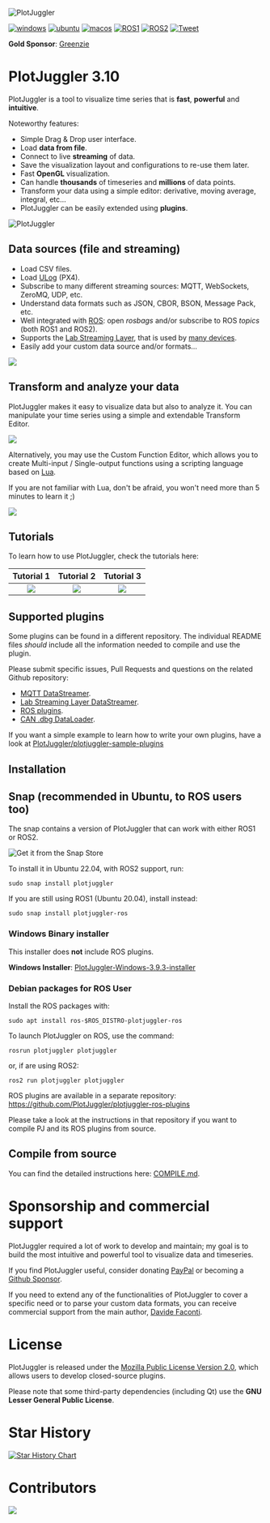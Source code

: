 ![PlotJuggler](docs/plotjuggler3_banner.svg)

[![windows](https://github.com/facontidavide/PlotJuggler/actions/workflows/windows.yaml/badge.svg)](https://github.com/facontidavide/PlotJuggler/actions/workflows/windows.yaml)
[![ubuntu](https://github.com/facontidavide/PlotJuggler/actions/workflows/ubuntu.yaml/badge.svg)](https://github.com/facontidavide/PlotJuggler/actions/workflows/ubuntu.yaml)
[![macos](https://github.com/facontidavide/PlotJuggler/actions/workflows/macos.yaml/badge.svg)](https://github.com/facontidavide/PlotJuggler/actions/workflows/macos.yaml)
[![ROS1](https://github.com/facontidavide/PlotJuggler/workflows/ros1/badge.svg)](https://github.com/facontidavide/PlotJuggler/actions?query=workflow%3Aros1)
[![ROS2](https://github.com/facontidavide/PlotJuggler/workflows/ros2/badge.svg)](https://github.com/facontidavide/PlotJuggler/actions?query=workflow%3Aros2)
[![Tweet](https://img.shields.io/twitter/url/http/shields.io.svg?style=social)](https://twitter.com/intent/tweet?text=I%20use%20PlotJuggler%20and%20it%20is%20amazing%0D%0A&url=https://github.com/facontidavide/PlotJuggler&via=facontidavide&hashtags=dataviz,plotjuggler,GoROS,PX4)

**Gold Sponsor**: [Greenzie](https://www.greenzie.com/)

# PlotJuggler 3.10

PlotJuggler is a tool to visualize time series that is **fast**, **powerful** and  **intuitive**.

Noteworthy features:

- Simple Drag & Drop user interface.
- Load __data from file__.
- Connect to live __streaming__ of data.
- Save the visualization layout and configurations to re-use them later.
- Fast **OpenGL** visualization.
- Can handle **thousands** of timeseries and **millions** of data points.
- Transform your data using a simple editor: derivative, moving average, integral, etc…
- PlotJuggler can be easily extended using __plugins__.

![PlotJuggler](docs/plotjuggler3.gif)


## Data sources (file and streaming)

- Load CSV files.
- Load [ULog](https://dev.px4.io/v1.9.0/en/log/ulog_file_format.html) (PX4).
- Subscribe to many different streaming sources: MQTT, WebSockets, ZeroMQ, UDP, etc.
- Understand data formats such as JSON, CBOR, BSON, Message Pack, etc.
- Well integrated with [ROS](https://www.ros.org/): open *rosbags* and/or subscribe to ROS *topics* (both ROS1 and ROS2).
- Supports the [Lab Streaming Layer](https://labstreaminglayer.readthedocs.io/info/intro.html), that is used by [many devices](https://labstreaminglayer.readthedocs.io/info/supported_devices.html).
- Easily add your custom data source and/or formats...

![](docs/data_sources.svg)

## Transform and analyze your data
PlotJuggler makes it easy to visualize data but also to analyze it.
You can manipulate your time series using a simple and extendable Transform Editor.

![](docs/function_editor.png)

Alternatively, you may use the Custom Function Editor, which allows you to create Multi-input / Single-output functions
using a scripting language based on [Lua](https://www.tutorialspoint.com/lua/index.htm).

If you are not familiar with Lua, don't be afraid, you won't need more than 5 minutes to learn it ;)

![](docs/custom_editor.png)

## Tutorials

To learn how to use PlotJuggler, check the tutorials here:

| Tutorial 1   |  Tutorial 2 | Tutorial 3 |
:-------------------------:|:-------------------------:|:-------------------------:
| [![](docs/tutorial_1.png)](https://slides.com/davidefaconti/introduction-to-plotjuggler) | [![](docs/tutorial_2.png)](https://slides.com/davidefaconti/plotjuggler-data) | [![](docs/tutorial_3.png)](https://slides.com/davidefaconti/plotjuggler-transforms) |

## Supported plugins

Some plugins can be found in a different repository. The individual README files
*should* include all the information needed to compile and use the plugin.

Please submit specific issues, Pull Requests and questions on the related Github repository:

- [MQTT DataStreamer](https://github.com/PlotJuggler/plotjuggler-mqtt).
- [Lab Streaming Layer DataStreamer](https://github.com/PlotJuggler/plotjuggler-lsl).
- [ROS plugins](https://github.com/PlotJuggler/plotjuggler-ros-plugins).
- [CAN .dbg DataLoader](https://github.com/PlotJuggler/plotjuggler-CAN-dbs).

If you want a simple example to learn how to write your own plugins, have a look at
[PlotJuggler/plotjuggler-sample-plugins](https://github.com/PlotJuggler/plotjuggler-sample-plugins)

## Installation

## Snap (recommended in Ubuntu, to ROS users too)

The snap contains a version of PlotJuggler that can work with either ROS1 or ROS2.

![Get it from the Snap Store](https://snapcraft.io/static/images/badges/en/snap-store-black.svg)

To install it in Ubuntu 22.04, with ROS2 support, run:

```
sudo snap install plotjuggler
```

If you are still using ROS1 (Ubuntu 20.04), install instead:

```
sudo snap install plotjuggler-ros
```

### Windows Binary installer

This installer does __not__ include ROS plugins.

**Windows Installer**:
[PlotJuggler-Windows-3.9.3-installer](https://github.com/facontidavide/PlotJuggler/releases/download/3.9.3/PlotJuggler-Windows-3.9.3-installer.exe)

### Debian packages for ROS User

Install the ROS packages with:

```
sudo apt install ros-$ROS_DISTRO-plotjuggler-ros
```
To launch PlotJuggler on ROS, use the command:

```
rosrun plotjuggler plotjuggler
```

or, if are using ROS2:

```
ros2 run plotjuggler plotjuggler
```

ROS plugins are available in a separate repository: https://github.com/PlotJuggler/plotjuggler-ros-plugins

Please take a look at the instructions in that repository if you want to compile PJ and its ROS plugins from source.


## Compile from source

You can find the detailed instructions here: [COMPILE.md](COMPILE.md).

# Sponsorship and commercial support

PlotJuggler required a lot of work to develop and maintain; my goal is to build the most
intuitive and powerful tool to visualize data and timeseries.

If you find PlotJuggler useful, consider donating [PayPal](https://www.paypal.me/facontidavide) or becoming a
[Github Sponsor](https://github.com/sponsors/facontidavide).

If you need to extend any of the functionalities of PlotJuggler to cover a specific
need or to parse your custom data formats, you can receive commercial
support from the main author, [Davide Faconti](mailto:davide.faconti@gmail.com).

# License

PlotJuggler is released under the [Mozilla Public License Version 2.0](LICENSE.md),
which allows users to develop closed-source plugins.

Please note that some third-party dependencies (including Qt) use the
**GNU Lesser General Public License**.

# Star History

[![Star History Chart](https://api.star-history.com/svg?repos=facontidavide/PlotJuggler&type=Date)](https://star-history.com/#facontidavide/PlotJuggler&Date)

# Contributors

<a href="https://github.com/facontidavide/plotjuggler/graphs/contributors">
  <img src="https://contrib.rocks/image?repo=facontidavide/plotjuggler" />
</a>
